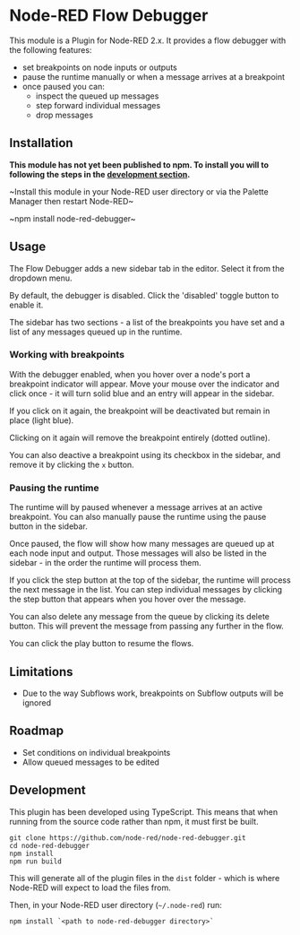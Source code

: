 # Node-RED Flow Debugger

This module is a Plugin for Node-RED 2.x. It provides a flow debugger with the following
features:

 - set breakpoints on node inputs or outputs
 - pause the runtime manually or when a message arrives at a breakpoint
 - once paused you can:
   - inspect the queued up messages
   - step forward individual messages
   - drop messages

## Installation

**This module has not yet been published to npm. To install you will to following the steps in the [development section](#development).**

~Install this module in your Node-RED user directory or via the Palette Manager
then restart Node-RED~

~npm install node-red-debugger~


## Usage

The Flow Debugger adds a new sidebar tab in the editor. Select it from the dropdown
menu.

By default, the debugger is disabled. Click the 'disabled' toggle button to enable it.

The sidebar has two sections - a list of the breakpoints you have set and a list
of any messages queued up in the runtime.

### Working with breakpoints

With the debugger enabled, when you hover over a node's port a breakpoint indicator
will appear. Move your mouse over the indicator and click once - it will turn solid blue
and an entry will appear in the sidebar.

If you click on it again, the breakpoint will be deactivated but remain in place (light blue).

Clicking on it again will remove the breakpoint entirely (dotted outline).

You can also deactive a breakpoint using its checkbox in the sidebar, and remove it by
clicking the `x` button.

### Pausing the runtime

The runtime will by paused whenever a message arrives at an active breakpoint. You
can also manually pause the runtime using the pause button in the sidebar.

Once paused, the flow will show how many messages are queued up at each node input
and output. Those messages will also be listed in the sidebar - in the order the
runtime will process them.

If you click the step button at the top of the sidebar, the runtime will process
the next message in the list. You can step individual messages by clicking the
step button that appears when you hover over the message.

You can also delete any message from the queue by clicking its delete button. This
will prevent the message from passing any further in the flow.

You can click the play button to resume the flows.


## Limitations

 - Due to the way Subflows work, breakpoints on Subflow outputs will be ignored

## Roadmap

 - Set conditions on individual breakpoints
 - Allow queued messages to be edited


## Development

This plugin has been developed using TypeScript. This means that when running
from the source code rather than npm, it must first be built.

    git clone https://github.com/node-red/node-red-debugger.git
    cd node-red-debugger
    npm install
    npm run build

This will generate all of the plugin files in the `dist` folder - which is where
Node-RED will expect to load the files from.


Then, in your Node-RED user directory (`~/.node-red`) run:

    npm install `<path to node-red-debugger directory>`
